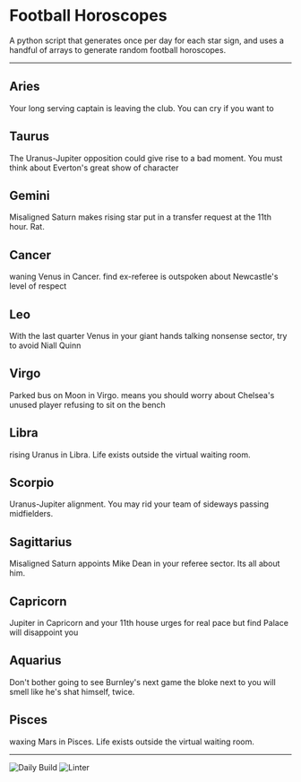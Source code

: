 # Football Horoscopes

A python script that generates once per day for each star sign, and uses a handful of arrays to generate random football horoscopes.

---

<!-- horoscopes_item starts -->
<h2>Aries</h2><p>Your long serving captain is leaving the club. You can cry if you want to</p><h2>Taurus</h2><p>The Uranus-Jupiter opposition could give rise to a bad moment. You must think about Everton's great show of character</p><h2>Gemini</h2><p>Misaligned Saturn makes rising star put in a transfer request at the 11th hour. Rat.</p><h2>Cancer</h2><p>waning Venus in Cancer. find ex-referee is outspoken about Newcastle's level of respect</p><h2>Leo</h2><p>With the last quarter Venus in your giant hands talking nonsense sector, try to avoid Niall Quinn</p><h2>Virgo</h2><p>Parked bus on Moon in Virgo. means you should worry about Chelsea's unused player refusing to sit on the bench</p><h2>Libra</h2><p>rising Uranus in Libra. Life exists outside the virtual waiting room.</p><h2>Scorpio</h2><p>Uranus-Jupiter alignment. You may rid your team of sideways passing midfielders.</p><h2>Sagittarius</h2><p>Misaligned Saturn appoints Mike Dean in your referee sector. Its all about him.</p><h2>Capricorn</h2><p>Jupiter in Capricorn and your 11th house urges for real pace but find Palace will disappoint you</p><h2>Aquarius</h2><p>Don't bother going to see Burnley's next game the bloke next to you will smell like he's shat himself, twice.</p><h2>Pisces</h2><p>waxing Mars in Pisces. Life exists outside the virtual waiting room.</p>
<!-- horoscopes_item ends -->

---

![Daily Build](https://github.com/MatBenfield/horofootball.thechels.uk/workflows/Daily%20Build/badge.svg) ![Linter](https://github.com/MatBenfield/horofootball.thechels.uk/workflows/Linter/badge.svg)
